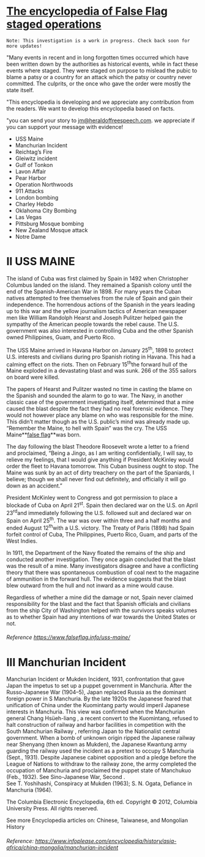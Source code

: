 # [The encyclopedia of False Flag staged operations](https://hofs.online/the-encyclopedia-of-false-flag-staged-operations/)

```
Note: This investigation is a work in progress. Check back soon for more updates!
```

"Many events in recent and in long forgotten times occurred which have been written down by the authorities as
historical events, while in fact these events where staged. They were staged on purpose to mislead the pubic to blame a
patsy or a country for an attack which the patsy or country never committed. The culprits, or the once who gave the
order were mostly the state itself.

"This encyclopedia is developing and we appreciate any contribution from the readers. We want to develop this
encyclopedia based on facts.

"you can send your story to jm@heraldoffreespeech.com. we appreciate if you can support your message with evidence!

* USS Maine
* Manchurian Incident
* Reichtag’s Fire
* Gleiwitz incident
* Gulf of Tonkon
* Lavon Affair
* Pear Harbor
* Operation Northwoods
* 911 Attacks
* London bombing
* Charley Hebdo
* Oklahoma City Bombing
* Las Vegas
* Pittsburg Mosque bombing
* New Zealand Mosque attack
* Notre Dame

# II USS MAINE

The island of Cuba was first claimed by Spain in 1492 when Christopher Columbus landed on the island. They remained a
Spanish colony until the end of the Spanish-American War in 1898\. For many years the Cuban natives attempted to free
themselves from the rule of Spain and gain their independence. The horrendous actions of the Spanish in the years
leading up to this war and the yellow journalism tactics of American newspaper men like William Randolph Hearst and
Joseph Pulitzer helped gain the sympathy of the American people towards the rebel cause. The U.S. government was also
interested in controlling Cuba and the other Spanish owned Philippines, Guam, and Puerto Rico.

The USS Maine arrived in Havana Harbor on January 25<sup>th</sup>, 1898 to protect U.S. interests and civilians during
pro Spanish rioting in Havana. This had a calming effect on the riots. Then on February 15<sup>th</sup>the forward hull
of the Maine exploded in a devastating blast and was sunk. 266 of the 355 sailors on board were killed.

The papers of Hearst and Pulitzer wasted no time in casting the blame on the Spanish and sounded the alarm to go to war.
The Navy, in another classic case of the government investigating itself, determined that a mine caused the blast
despite the fact they had no real forensic evidence. They would not however place any blame on who was responsible for
the mine. This didn’t matter though as the U.S. public’s mind was already made up. “Remember the Maine, to hell with
Spain” was the cry. The USS Maine**[false flag](https://www.falseflag.info/help/)**was born.

The day following the blast Theodore Roosevelt wrote a letter to a friend and proclaimed, “Being a Jingo, as I am
writing confidentially, I will say, to relieve my feelings, that I would give anything if President McKinley would order
the fleet to Havana tomorrow. This Cuban business ought to stop. The Maine was sunk by an act of dirty treachery on the
part of the Spaniards, I believe; though we shall never find out definitely, and officially it will go down as an
accident.”

President McKinley went to Congress and got permission to place a blockade of Cuba on April 21<sup>st</sup>. Spain then
declared war on the U.S. on April 23<sup>rd</sup>and immediately following the U.S. followed suit and declared war on
Spain on April 25<sup>th</sup>. The war was over within three and a half months and ended August 12<sup>th</sup>with a
U.S. victory. The Treaty of Paris (1898) had Spain forfeit control of Cuba, The Philippines, Puerto Rico, Guam, and
parts of the West Indies.

In 1911, the Department of the Navy floated the remains of the ship and conducted another investigation. They once again
concluded that the blast was the result of a mine. Many investigators disagree and have a conflicting theory that there
was spontaneous combustion of coal next to the magazine of ammunition in the forward hull. The evidence suggests that
the blast blew outward from the hull and not inward as a mine would cause.

Regardless of whether a mine did the damage or not, Spain never claimed responsibility for the blast and the fact that
Spanish officials and civilians from the ship City of Washington helped with the survivors speaks volumes as to whether
Spain had any intentions of war towards the United States or not.

###### Reference https://www.falseflag.info/uss-maine/

# III Manchurian Incident

Manchurian Incident or Mukden Incident, 1931, confrontation that gave Japan the impetus to set up a puppet government in
Manchuria. After the Russo-Japanese War (1904–5), Japan replaced Russia as the dominant foreign power in S Manchuria. By
the late 1920s the Japanese feared that unification of China under the Kuomintang party would imperil Japanese interests
in Manchuria. This view was confirmed when the Manchurian general Chang Hsüeh-liang , a recent convert to the
Kuomintang, refused to halt construction of railway and harbor facilities in competition with the South Manchurian
Railway , referring Japan to the Nationalist central government. When a bomb of unknown origin ripped the Japanese
railway near Shenyang (then known as Mukden), the Japanese Kwantung army guarding the railway used the incident as a
pretext to occupy S Manchuria (Sept., 1931). Despite Japanese cabinet opposition and a pledge before the League of
Nations to withdraw to the railway zone, the army completed the occupation of Manchuria and proclaimed the puppet state
of Manchukuo (Feb., 1932). See Sino-Japanese War, Second .  
See T. Yoshihashi, Conspiracy at Mukden (1963); S. N. Ogata, Defiance in Manchuria (1964).

The Columbia Electronic Encyclopedia, 6th ed. Copyright © 2012, Columbia University Press. All rights reserved.

See more Encyclopedia articles on: Chinese, Taiwanese, and Mongolian History

###### Reference: https://www.infoplease.com/encyclopedia/history/asia-africa/china-mongolia/manchurian-incident